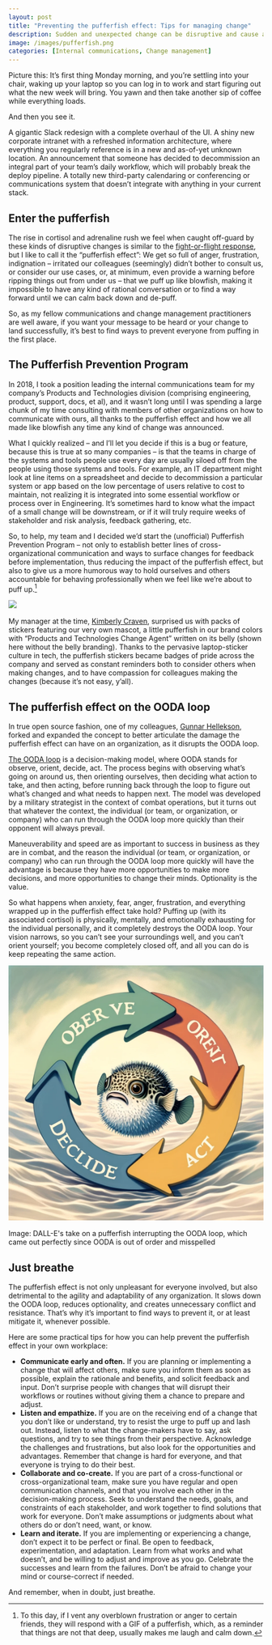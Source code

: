 ```yaml
---
layout: post
title: "Preventing the pufferfish effect: Tips for managing change"
description: Sudden and unexpected change can be disruptive and cause anxiety, fear, and frustration in the workplace. This response can slow down decision-making and create unnecessary tension and resistance. By communicating early and often, involving stakeholders in the decision-making process, listening to feedback, and being open to iteration, organizations can mitigate the pufferfish effect and more successfully manage change.
image: /images/pufferfish.png
categories: [Internal communications, Change management]
---
```



Picture this: It’s first thing Monday morning, and you’re settling into your chair, waking up your laptop so you can log in to work and start figuring out what the new week will bring. You yawn and then take another sip of coffee while everything loads. 

And then you see it.

A gigantic Slack redesign with a complete overhaul of the UI. A shiny new corporate intranet with a refreshed information architecture, where everything you regularly reference is in a new and as-of-yet unknown location. An announcement that someone has decided to decommission an integral part of your team’s daily workflow, which will probably break the deploy pipeline. A totally new third-party calendaring or conferencing or communications system that doesn’t integrate with anything in your current stack. 

## Enter the pufferfish

The rise in cortisol and adrenaline rush we feel when caught off-guard by these kinds of disruptive changes is similar to the [fight-or-flight response](https://en.wikipedia.org/wiki/Fight-or-flight_response), but I like to call it the “pufferfish effect”: We get so full of anger, frustration, indignation – irritated our colleagues (seemingly) didn’t bother to consult us, or consider our use cases, or, at minimum, even provide a warning before ripping things out from under us – that we puff up like blowfish, making it impossible to have any kind of rational conversation or to find a way forward until we can calm back down and de-puff.

So, as my fellow communications and change management practitioners are well aware, if you want your message to be heard or your change to land successfully, it’s best to find ways to prevent everyone from puffing in the first place.

## The Pufferfish Prevention Program

In 2018, I took a position leading the internal communications team for my company’s Products and Technologies division (comprising engineering, product, support, docs, et al), and it wasn’t long until I was spending a large chunk of my time consulting with members of other organizations on how to communicate with ours, all thanks to the pufferfish effect and how we all made like blowfish any time any kind of change was announced. 

What I quickly realized – and I’ll let you decide if this is a bug or feature, because this is true at so many companies – is that the teams in charge of the systems and tools people use every day are usually siloed off from the people using those systems and tools. For example, an IT department might look at line items on a spreadsheet and decide to decommission a particular system or app based on the low percentage of users relative to cost to maintain, not realizing it is integrated into some essential workflow or process over in Engineering. It’s sometimes hard to know what the impact of a small change will be downstream, or if it will truly require weeks of stakeholder and risk analysis, feedback gathering, etc.

So, to help, my team and I decided we’d start the (unofficial) Pufferfish Prevention Program – not only to establish better lines of cross-organizational communication and ways to surface changes for feedback before implementation, thus reducing the impact of the pufferfish effect, but also to give us a more humorous way to hold ourselves and others accountable for behaving professionally when we feel like we’re about to puff up.[^1] 

<div class="about_headshot">
  <img src="{{ site:baseurl }}/images/puffer-sticker.png" />
</div>

My manager at the time, [Kimberly Craven](https://www.linkedin.com/in/kimberlycraven/), surprised us with packs of stickers featuring our very own mascot, a little pufferfish in our brand colors with “Products and Technologies Change Agent” written on its belly (shown here without the belly branding). Thanks to the pervasive laptop-sticker culture in tech, the pufferfish stickers became badges of pride across the company and served as constant reminders both to consider others when making changes, and to have compassion for colleagues making the changes (because it’s not easy, y’all).

## The pufferfish effect on the OODA loop

In true open source fashion, one of my colleagues, [Gunnar Hellekson](https://www.linkedin.com/in/gunnarhellekson/), forked and expanded the concept to better articulate the damage the pufferfish effect can have on an organization, as it disrupts the OODA loop.

[The OODA loop](https://en.wikipedia.org/wiki/OODA_loop) is a decision-making model, where OODA stands for observe, orient, decide, act. The process begins with observing what’s going on around us, then orienting ourselves, then deciding what action to take, and then acting, before running back through the loop to figure out what’s changed and what needs to happen next. The model was developed by a military strategist in the context of combat operations, but it turns out that whatever the context, the individual (or team, or organization, or company) who can run through the OODA loop more quickly than their opponent will always prevail. 

Maneuverability and speed are as important to success in business as they are in combat, and the reason the individual (or team, or organization, or company) who can run through the OODA loop more quickly will have the advantage is because they have more opportunities to make more decisions, and more opportunities to change their minds. Optionality is the value.

So what happens when anxiety, fear, anger, frustration, and everything wrapped up in the pufferfish effect take hold? Puffing up (with its associated cortisol) is physically, mentally, and emotionally exhausting for the individual personally, and it completely destroys the OODA loop. Your vision narrows, so you can’t see your surroundings well, and you can’t orient yourself; you become completely closed off, and all you can do is keep repeating the same action. 

![DALL-E's take on a pufferfish interrupting the OODA loop](/images/Dall-e-ooda.png)

<div class="image_caption">
  <p>Image: DALL-E's take on a pufferfish interrupting the OODA loop, which came out perfectly since OODA is out of order and misspelled</p>
</div>

## Just breathe

The pufferfish effect is not only unpleasant for everyone involved, but also detrimental to the agility and adaptability of any organization. It slows down the OODA loop, reduces optionality, and creates unnecessary conflict and resistance. That’s why it’s important to find ways to prevent it, or at least mitigate it, whenever possible.

Here are some practical tips for how you can help prevent the pufferfish effect in your own workplace:

* **Communicate early and often.** If you are planning or implementing a change that will affect others, make sure you inform them as soon as possible, explain the rationale and benefits, and solicit feedback and input. Don’t surprise people with changes that will disrupt their workflows or routines without giving them a chance to prepare and adjust.
* **Listen and empathize.** If you are on the receiving end of a change that you don’t like or understand, try to resist the urge to puff up and lash out. Instead, listen to what the change-makers have to say, ask questions, and try to see things from their perspective. Acknowledge the challenges and frustrations, but also look for the opportunities and advantages. Remember that change is hard for everyone, and that everyone is trying to do their best.
* **Collaborate and co-create.** If you are part of a cross-functional or cross-organizational team, make sure you have regular and open communication channels, and that you involve each other in the decision-making process. Seek to understand the needs, goals, and constraints of each stakeholder, and work together to find solutions that work for everyone. Don’t make assumptions or judgments about what others do or don’t need, want, or know. 
* **Learn and iterate.** If you are implementing or experiencing a change, don’t expect it to be perfect or final. Be open to feedback, experimentation, and adaptation. Learn from what works and what doesn’t, and be willing to adjust and improve as you go. Celebrate the successes and learn from the failures. Don’t be afraid to change your mind or course-correct if needed.

And remember, when in doubt, just breathe.

[^1]: To this day, if I vent any overblown frustration or anger to certain friends, they will respond with a GIF of a pufferfish, which, as a reminder that things are not that deep, usually makes me laugh and calm down.



